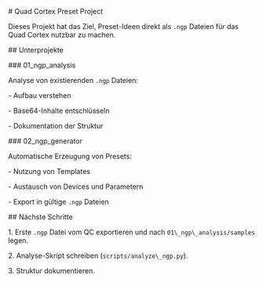 \# Quad Cortex Preset Project



Dieses Projekt hat das Ziel, Preset-Ideen direkt als `.ngp` Dateien für das Quad Cortex nutzbar zu machen.



\## Unterprojekte



\### 01\_ngp\_analysis

Analyse von existierenden `.ngp` Dateien:

\- Aufbau verstehen

\- Base64-Inhalte entschlüsseln

\- Dokumentation der Struktur



\### 02\_ngp\_generator

Automatische Erzeugung von Presets:

\- Nutzung von Templates

\- Austausch von Devices und Parametern

\- Export in gültige `.ngp` Dateien



\## Nächste Schritte

1\. Erste `.ngp` Datei vom QC exportieren und nach `01\_ngp\_analysis/samples` legen.

2\. Analyse-Skript schreiben (`scripts/analyze\_ngp.py`).

3\. Struktur dokumentieren.



